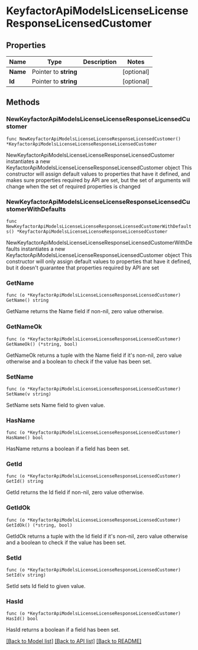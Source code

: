 # KeyfactorApiModelsLicenseLicenseResponseLicensedCustomer

## Properties

Name | Type | Description | Notes
------------ | ------------- | ------------- | -------------
**Name** | Pointer to **string** |  | [optional] 
**Id** | Pointer to **string** |  | [optional] 

## Methods

### NewKeyfactorApiModelsLicenseLicenseResponseLicensedCustomer

`func NewKeyfactorApiModelsLicenseLicenseResponseLicensedCustomer() *KeyfactorApiModelsLicenseLicenseResponseLicensedCustomer`

NewKeyfactorApiModelsLicenseLicenseResponseLicensedCustomer instantiates a new KeyfactorApiModelsLicenseLicenseResponseLicensedCustomer object
This constructor will assign default values to properties that have it defined,
and makes sure properties required by API are set, but the set of arguments
will change when the set of required properties is changed

### NewKeyfactorApiModelsLicenseLicenseResponseLicensedCustomerWithDefaults

`func NewKeyfactorApiModelsLicenseLicenseResponseLicensedCustomerWithDefaults() *KeyfactorApiModelsLicenseLicenseResponseLicensedCustomer`

NewKeyfactorApiModelsLicenseLicenseResponseLicensedCustomerWithDefaults instantiates a new KeyfactorApiModelsLicenseLicenseResponseLicensedCustomer object
This constructor will only assign default values to properties that have it defined,
but it doesn't guarantee that properties required by API are set

### GetName

`func (o *KeyfactorApiModelsLicenseLicenseResponseLicensedCustomer) GetName() string`

GetName returns the Name field if non-nil, zero value otherwise.

### GetNameOk

`func (o *KeyfactorApiModelsLicenseLicenseResponseLicensedCustomer) GetNameOk() (*string, bool)`

GetNameOk returns a tuple with the Name field if it's non-nil, zero value otherwise
and a boolean to check if the value has been set.

### SetName

`func (o *KeyfactorApiModelsLicenseLicenseResponseLicensedCustomer) SetName(v string)`

SetName sets Name field to given value.

### HasName

`func (o *KeyfactorApiModelsLicenseLicenseResponseLicensedCustomer) HasName() bool`

HasName returns a boolean if a field has been set.

### GetId

`func (o *KeyfactorApiModelsLicenseLicenseResponseLicensedCustomer) GetId() string`

GetId returns the Id field if non-nil, zero value otherwise.

### GetIdOk

`func (o *KeyfactorApiModelsLicenseLicenseResponseLicensedCustomer) GetIdOk() (*string, bool)`

GetIdOk returns a tuple with the Id field if it's non-nil, zero value otherwise
and a boolean to check if the value has been set.

### SetId

`func (o *KeyfactorApiModelsLicenseLicenseResponseLicensedCustomer) SetId(v string)`

SetId sets Id field to given value.

### HasId

`func (o *KeyfactorApiModelsLicenseLicenseResponseLicensedCustomer) HasId() bool`

HasId returns a boolean if a field has been set.


[[Back to Model list]](../README.md#documentation-for-models) [[Back to API list]](../README.md#documentation-for-api-endpoints) [[Back to README]](../README.md)



